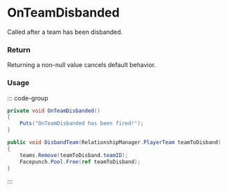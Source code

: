 <Badge type="danger" text="Carbon Compatible"/><Badge type="warning" text="Oxide Compatible"/>
# OnTeamDisbanded
Called after a team has been disbanded.
### Return
Returning a non-null value cancels default behavior.

### Usage
::: code-group
```csharp [Example]
private void OnTeamDisbanded()
{
	Puts("OnTeamDisbanded has been fired!");
}
```
```csharp [Source — Assembly-CSharp @ RelationshipManager]
public void DisbandTeam(RelationshipManager.PlayerTeam teamToDisband)
{
	teams.Remove(teamToDisband.teamID);
	Facepunch.Pool.Free(ref teamToDisband);
}

```
:::
